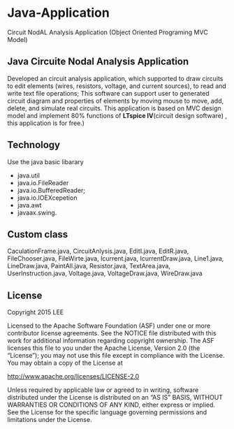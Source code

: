 # Java-Application
Circuit NodAL Analysis Application (Object Oriented Programing MVC Model)

## Java Circuite Nodal Analysis Application

Developed an circuit analysis application, which supported to draw circuits to edit elements (wires,
resistors, voltage, and current sources), to read and write text file operations; This software can support
user to generated circuit diagram and properties of elements by moving mouse to move, add, delete, and simulate
real circuits. This application is based on MVC design model and implement 80% functions of <b>LTspice IV</b>(circuit
design software) , this application is for free.)

## Technology

Use the java basic libarary
- java.util
- java.io.FileReader
- java.io.BufferedReader;
- java.io.IOEXcepetion
- java.awt
- javaax.swing.

## Custom class
CaculationFrame.java, CircuitAnlysis.java, EditI.java, EditR.java, FileChooser.java, FileWirte.java, Icurrent.java, IcurrentDraw.java, Line1.java, LineDraw.java, PaintAll.java, Resistor.java, TextArea.java, UserInstruction.java, Voltage.java, VoltageDraw.java, WireDraw.java




## License

Copyright 2015 LEE 

Licensed to the Apache Software Foundation (ASF) under one or more contributor license agreements. See the NOTICE file distributed with this work for additional information regarding copyright ownership. The ASF licenses this file to you under the Apache License, Version 2.0 (the “License”); you may not use this file except in compliance with the License. You may obtain a copy of the License at

http://www.apache.org/licenses/LICENSE-2.0

Unless required by applicable law or agreed to in writing, software distributed under the License is distributed on an “AS IS” BASIS, WITHOUT WARRANTIES OR CONDITIONS OF ANY KIND, either express or implied. See the License for the specific language governing permissions and limitations under the License.
